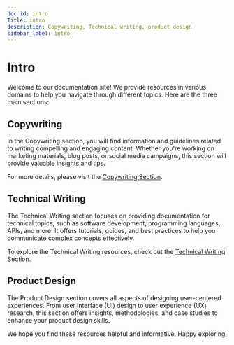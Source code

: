```yaml
---
doc id: intro
Title: intro 
description: Copywriting, Technical writing, product design
sidebar_label: intro
---
```



# Intro

Welcome to our documentation site! We provide resources in various domains to help you navigate through different topics. Here are the three main sections:

## Copywriting

In the Copywriting section, you will find information and guidelines related to writing compelling and engaging content. Whether you're working on marketing materials, blog posts, or social media campaigns, this section will provide valuable insights and tips.

For more details, please visit the [Copywriting Section](https://damurphy.com/docs/category/advertising).

## Technical Writing

The Technical Writing section focuses on providing documentation for technical topics, such as software development, programming languages, APIs, and more. It offers tutorials, guides, and best practices to help you communicate complex concepts effectively.

To explore the Technical Writing resources, check out the [Technical Writing Section](https://damurphy.com/docs/category/technical-writing). 

## Product Design

The Product Design section covers all aspects of designing user-centered experiences. From user interface (UI) design to user experience (UX) research, this section offers insights, methodologies, and case studies to enhance your product design skills.

We hope you find these resources helpful and informative. Happy exploring!

